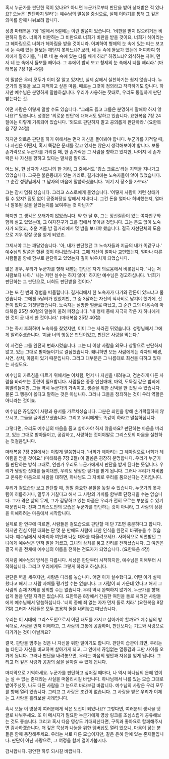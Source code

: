 혹시 누군가를 판단한 적이 있나요? 아니면 누군가로부터
판단을 받아 상처받은 적 있나요? 오늘은 '판단하지
말라'는 예수님의 말씀을 중심으로,
실제 이야기를 통해 그 깊은 의미를 함께 나눠보려
합니다.

성경 마태복음 7장 1절에서 5절에는 이런 말씀이
있습니다.
'비판을 받지 않으려거든 비판하지 말라.
너희가 비판하는 그 비판으로 너희가 비판을 받을
것이요,
너희가 헤아리는 그 헤아림으로 너희가 헤아림을 받을
것이니라.
어찌하여 형제의 눈 속에 있는 티는 보고 네 눈 속에
있는 들보는 깨닫지 못하느냐? 보라,
네 눈 속에 들보가 있는데 어찌하여 형제에게 말하기를,
"나로 네 눈 속에 있는 티를 빼게 하라"
하겠느냐? 외식하는 자여,
먼저 네 눈 속에서 들보를 빼어라.
그 후에야 밝히 보고 형제의 눈 속에서 티를 빼리라.'
(마태복음 7장 1절~5절)

이 말씀은 우리 모두가 이미 잘 알고 있지만,
실제 삶에서 실천하기는 쉽지 않습니다.
누군가의 잘못을 보고 지적하고 싶은 마음,
때로는 그것이 정의라고 착각하기도 합니다.
하지만 예수님은 분명하게 말씀하십니다.
우리가 사용하는 잣대로,
우리도 동일하게 판단받는다는 것.

어떤 사람은 이렇게 말할 수도 있습니다.
“그래도 옳고 그름은 분명하게 말해야 하지 않나요?”
맞습니다.
성경은 '의로운 판단'에 대해서도 말하고 있습니다.
요한복음 7장 24절에는 이렇게 기록되어 있습니다.
'외모로 판단하지 말고 공의롭게 판단하라.' (요한복음
7장 24절)

하지만 의로운 판단을 하기 위해서는 먼저 자신을
돌아봐야 합니다.
누군가를 지적할 때,
나 자신은 어떤지,
혹시 똑같은 문제를 갖고 있지는 않은지 생각해보아야
합니다.
보통 손가락으로 누군가를 가리킬 때,
한 손가락은 그 사람을 향하고 있지만,
나머지 네 손가락은 나 자신을 향하고 있다는 말처럼
말이죠.

어느 날,
한 남자가 시드니의 한 거리,
그 중에서도 '킹스 크로스'라는 지역을 지나가고
있었습니다.
그곳은 붉은등대가 있는 거리로,
길거리에는 노숙자들이 앉아 있었습니다.
그 순간 성령님께서 그 남자의 마음에 말씀하셨습니다.
‘저기 저 장소를 가보라.’

그는 잠시 멈춰 섰습니다.
그리고 스스로에게 물었습니다.
‘어떻게 사람이 저런 상태가 될 수 있지? 집도 없이
공중화장실 앞에서 지내다니.
그건 돈을 얼마나 허비했는지,
얼마나 잘못된 삶을 살았는지를 보여주는 것 아닌가?’

하지만 그 생각은 오래가지 않았습니다.
약 한 달 후,
그는 정신질환이 있는 여자친구와 함께 살고 있었는데,
그 여자친구가 그를 집에서 쫓아낸 것입니다.
그는 돈도 없이 노숙자가 되었고,
추운 겨울 밤 길거리에서 몇 밤을 보내야 했습니다.
결국 자선단체의 도움으로 겨우 잠잘 곳을 얻게 되었죠.

그제서야 그는 깨달았습니다.
'아,
내가 판단했던 그 노숙자들과 지금의 내가 똑같구나.'
예수님의 말씀은 헛된 것이 아니었습니다.
그때 자신이 얼마나 교만했는지,
얼마나 다른 사람들을 향해 함부로 판단하고 있었는지
깊이 뉘우치게 되었습니다.

많은 경우,
우리가 누군가를 향해 내뱉는 판단은 자기 의로움에서
비롯됩니다.
'나는 저 사람보다 나아.' '나는 저런 실수는 하지
않아.' 하지만 예수님은 경고하십니다.
'너희가 판단하는 그 판단으로,
너희도 판단받을 것이다.'

그는 또 한 번의 경험을 떠올립니다.
길거리에서 한 노숙자가 다가와 잔돈이 있느냐고
물었습니다.
그에겐 5달러가 있었지만,
그 중 3달러는 자신의 식사비로 남겨야 했기에,
잔돈이 없다고 거짓말했습니다.
노숙자는 실망한 얼굴로 떠났고,
그 순간 그의 마음속에 마태복음 25장 40절의 말씀이
울려 퍼졌습니다.
'내 형제 중에 지극히 작은 자 하나에게 한 것이 곧
내게 한 것이니라.' (마태복음 25장 40절)

그는 즉시 후회하며 노숙자를 찾았지만,
이미 그는 사라진 뒤였습니다.
성령님께서 그에게 알려주셨습니다.
‘지금 너의 행동은 판단이었고,
판단은 사랑을 막는다.’

이 사건은 그를 완전히 변화시켰습니다.
그는 더 이상 사람을 외모나 상황으로 판단하지 않고,
있는 그대로 받아들이기로 결심했습니다.
왜냐하면 모든 사람에게는 각자의 배경,
사연,
상처,
아픔이 있기 때문입니다.
그리고 대부분은 그 나름대로 최선을 다하고 있다는
사실도요.

예수님의 가르침을 따르기 위해서는 이처럼,
먼저 나 자신을 내려놓고,
겸손하게 다른 사람을 바라보는 훈련이 필요합니다.
사람들은 종종 인신매매,
마약,
도둑질 같은 범죄에 휘말려들지만,
그들 역시 누군가의 가족이고,
생존을 위한 선택을 한 것일 수 있습니다.
물론 그 행동이 옳다고 말하는 것은 아닙니다.
그러나 그들을 정죄하는 것이 우리 역할은 아니라는
것이죠.

예수님은 끊임없이 사랑과 용서를 가르치셨습니다.
그분은 죄인을 향해 손가락질하지 않으시고,
그들을 끌어안으셨습니다.
그리고 우리에게도 똑같이 하라고 말씀하십니다.

그렇다면,
우리도 예수님의 마음을 품고 살아가야 하지 않을까요?
판단하는 마음을 버리고,
있는 그대로 받아들이고,
공감하고,
사랑하는 것이야말로 그리스도의 마음을 실천하는
첫걸음입니다.

마태복음 7장 2절에서는 이렇게 말씀합니다.
'너희가 헤아리는 그 헤아림으로 너희가 헤아림을 받을
것이요.' (마태복음 7장 2절)
이 말씀은 굉장히 분명합니다.
우리가 누군가를 판단하는 방식 그대로,
언젠가 우리도 누군가에게서 판단을 받게 된다는
뜻입니다.
우리가 냉정한 잣대를 들이대면,
우리도 냉정한 평가를 받게 됩니다.
그러나 우리가 자비롭고 온유한 마음으로 사람을 대하면,
하나님도 그 자비로 우리를 품으신다는 진리입니다.

우리가 겉모습만 보고 판단할 때,
정말 중요한 본질을 놓칠 수 있습니다.
누군가의 옷차림이 허름하거나,
말투가 거칠다고 해서 그 사람의 가치를 함부로 단정지을
수는 없습니다.
그가 겪은 삶의 무게,
그가 감당하고 있는 아픔은 우리가 전혀 모르는 부분일
수 있기 때문입니다.
진짜 그리스도인의 모습은 누군가를 판단하는 것이
아니라,
그 사람의 상황을 이해하려는 마음에서 시작합니다.

실제로 한 연구에 따르면,
사람들은 겉모습으로 판단할 때 단 7초면 충분하다고
합니다.
하지만 진심 어린 대화는 단 몇 분 만에도 사람에 대한
인식을 완전히 바꿔놓을 수 있습니다.
예수님께서 사마리아 여인과 나눈 대화를 떠올려보세요.
사회적으로 외면받던 그녀에게 예수님은 먼저 말을
거셨고,
그녀의 상처를 품고 진리를 전하셨습니다.
그 여인은 결국 마을 전체에 예수님의 이름을 전하는
전도자가 되었습니다.
(요한복음 4장)

이처럼 예수님의 방식은 다릅니다.
세상은 판단부터 시작하지만,
예수님은 이해부터 시작하십니다.
그리고 우리에게도 그렇게 하라고 하십니다.

판단은 벽을 세우지만,
사랑은 다리를 놓습니다.
어떤 이가 실수했다고,
어떤 이가 실패했다고 해서 그 사람 자체를 평가할 수는
없습니다.
그 사람이 죄 가운데 있다고 해서 그 사람의 존재
자체를 정죄할 수는 없습니다.
우리 역시 완벽하지 않기에,
누군가를 향해 쉽게 돌을 던질 자격은 없습니다.
요한복음 8장에서 간음한 여인을 돌로 치려던 사람들에게
예수님께서 말씀하십니다.
'너희 중에 죄 없는 자가 먼저 돌로 치라.'
(요한복음 8장 7절)
그러자 사람들은 모두 조용히 돌을 내려놓고 떠났습니다.

우리는 이 시대에 그리스도인으로서 어떤 태도를 가지고
살아가야 할까요?
예수님의 방식대로,
사람을 먼저 이해하고,
그 사람의 고통에 공감하며,
판단보다는 기도와 사랑으로 다가가는 것이 아닐까요?

결국,
판단을 멈추는 것은 나 자신을 위한 일이기도 합니다.
판단이 습관이 되면,
우리는 늘 타인과 자신을 비교하며 살아가게 되고,
그 안에서 끊임없는 열등감과 교만 사이를 오가게
됩니다.
그러나 판단을 내려놓으면,
우리는 마음의 평안과 자유를 얻게 됩니다.
그리고 더 깊은 사랑과 공감의 삶을 살아갈 수 있게
됩니다.

마지막으로 기억하세요.
누군가를 판단하고 싶어질 때마다,
나 역시 하나님의 은혜 없이는 설 수 없는 존재라는
사실을 떠올리시길 바랍니다.
하나님께서 나를 있는 모습 그대로 받아주셨듯,
나도 다른 사람을 그 눈으로 바라보길 바랍니다.
예수님의 사랑은 우리 모두를 향해 열려 있습니다.
그리고 그 사랑은 조건이 없습니다.
그 사랑을 받은 우리가 이제는 그 사랑을 흘려보낼
차례입니다.

혹시 오늘 이 영상이 여러분에게 작은 도전이 되었나요?
그렇다면,
여러분의 생각을 댓글로 나눠주세요.
또 이 메시지가 필요한 누군가에게 영상 링크를
조심스럽게 공유해보는 것도 좋습니다.
그리고 혹시 다음 영상도 기대되신다면,
구독과 좋아요로 함께해주시면 감사하겠습니다.
더 깊은 묵상과 나눔을 위한 멤버십도 열려 있으니,
마음이 닿는 분들은 함께 동참해주세요.
우리는 서로 다른 모습이지만,
같은 은혜 안에 있는 존재들입니다.
판단이 아닌 사랑으로,
그 여정을 함께 걸어가봅시다.

감사합니다.
평안한 하루 되시길 바랍니다.